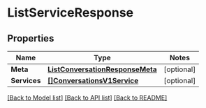 # ListServiceResponse

## Properties
Name | Type | Notes
------------ | ------------- | -------------
**Meta** | [**ListConversationResponseMeta**](ListConversationResponse_meta.md) | [optional] 
**Services** | [**[]ConversationsV1Service**](conversations.v1.service.md) | [optional] 

[[Back to Model list]](../README.md#documentation-for-models) [[Back to API list]](../README.md#documentation-for-api-endpoints) [[Back to README]](../README.md)


